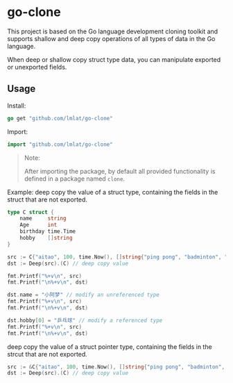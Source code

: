# go-clone
This project is based on the Go language development cloning toolkit and supports shallow and deep copy operations of all types of data in the Go language.

When deep or shallow copy struct type data, you can manipulate exported or unexported fields.

## Usage

Install:
```go
go get "github.com/lmlat/go-clone"
```
Import:
```go
import "github.com/lmlat/go-clone"
```
> Note: 
>
> After importing the package, by default all provided functionality is defined in a package named `clone`.

Example:
deep copy the value of a struct type, containing the fields in the struct that are not exported. 
```go
type C struct {
	name     string
	Age      int
	birthday time.Time
	hobby    []string
}

src := C{"aitao", 100, time.Now(), []string{"ping pong", "badminton", "football"}}
dst := Deep(src).(C) // deep copy value

fmt.Printf("%+v\n", src)
fmt.Printf("\n%+v\n", dst)

dst.name = "小阿梦" // modify an unreferenced type
fmt.Printf("%+v\n", src)
fmt.Printf("\n%+v\n", dst)

dst.hobby[0] = "乒乓球" // modify a referenced type
fmt.Printf("%+v\n", src)
fmt.Printf("\n%+v\n", dst)
```

deep copy the value of a struct pointer type, containing the fields in the strcut that are not exported.

```go	
src := &C{"aitao", 100, time.Now(), []string{"ping pong", "badminton", "football"}}
dst := Deep(src).(C) // deep copy value
```